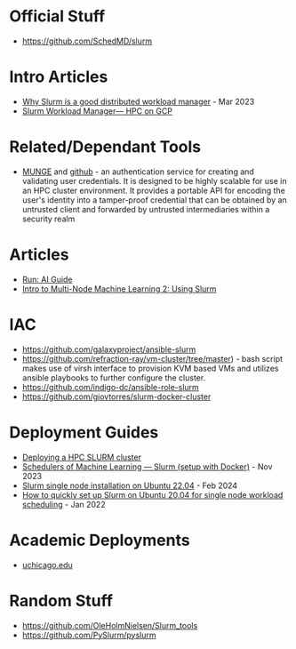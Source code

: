 # Official Stuff
- https://github.com/SchedMD/slurm

# Intro Articles
- [Why Slurm is a good distributed workload manager](https://medium.com/@mikeshine/why-slurm-is-a-good-distributed-workload-manager-aeda53947bd0) - Mar 2023
- [Slurm Workload Manager— HPC on GCP](https://medium.com/google-cloud/slurm-workload-manager-hpc-on-gcp-ee5ed2d22e16)

# Related/Dependant Tools
- [MUNGE](https://dun.github.io/munge/) and [github](https://github.com/dun/munge) - an authentication service for creating and validating user credentials. It is designed to be highly scalable for use in an HPC cluster environment. It provides a portable API for encoding the user's identity into a tamper-proof credential that can be obtained by an untrusted client and forwarded by untrusted intermediaries within a security realm

# Articles
- [Run: AI Guide](https://www.run.ai/guides/slurm)
- [Intro to Multi-Node Machine Learning 2: Using Slurm](https://medium.com/@laura.hanu10/intro-to-multi-node-machine-learning-2-using-slurm-37acbcebf4f9)

# IAC
- https://github.com/galaxyproject/ansible-slurm
- https://github.com/refraction-ray/vm-cluster/tree/master) - bash script makes use of virsh interface to provision KVM based VMs and utilizes ansible playbooks to further configure the cluster.
- https://github.com/indigo-dc/ansible-role-slurm
- https://github.com/giovtorres/slurm-docker-cluster

# Deployment Guides
- [Deploying a HPC SLURM cluster](https://docs.catalystcloud.nz/tutorials/containers/deploying-a-hpc-slurm-cluster.html)
- [Schedulers of Machine Learning — Slurm (setup with Docker)](https://medium.com/itnext/schedulers-of-machine-learning-slurm-setup-with-docker-4413a019bc93) - Nov 2023
- [Slurm single node installation on Ubuntu 22.04](https://medium.com/@pausantanapi2/slurm-single-node-installation-on-ubuntu-22-04-6479e70f7911) - Feb 2024
- [How to quickly set up Slurm on Ubuntu 20.04 for single node workload scheduling](https://medium.com/@drtailor/how-to-setup-slurm-on-ubuntu-20-04-for-single-node-work-scheduling-6cc909574365) - Jan 2022 

# Academic Deployments
- [uchicago.edu](https://howto.cs.uchicago.edu/slurm)

# Random Stuff
- https://github.com/OleHolmNielsen/Slurm_tools
- https://github.com/PySlurm/pyslurm
